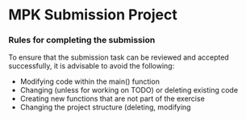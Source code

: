 # MPK Submission Project

### Rules for completing the submission
To ensure that the submission task can be reviewed and accepted successfully, it is advisable to avoid the following:

- Modifying code within the main() function
- Changing (unless for working on TODO) or deleting existing code
- Creating new functions that are not part of the exercise
- Changing the project structure (deleting, modifying
